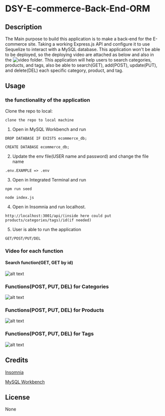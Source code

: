 # DSY-E-commerce-Back-End-ORM

## Description

The Main purpose to build this application is to make a back-end for the E-commerce site. Taking a working Express.js API and configure it to use Sequelize to interact with a MySQL database. This application won't be able to be deployed, so the deploying video are attached as below and also in the ![video folder](https://github.com/danielshang11/DSY-E-commerce-Back-End-ORM/blob/main/assets/video).
This application will help users to search categories, products, and tags, also be able to search(GET), add(POST), update(PUT), and delete(DEL) each specific category, product, and tag.

## Usage

### the functionality of the application

Clone the repo to local:
```
clone the repo to local machine
```

1. Open in MySQL Workbench and run
```
DROP DATABASE IF EXISTS ecommerce_db;

CREATE DATABASE ecommerce_db;
```
2. Update the env file(USER name and password) and change the file name
```
.env.EXAMPLE => .env
```

3. Open in Integrated Terminal and run
```
npm run seed
```

```
node index.js
```
4. Open in Insomnia and run localhost.
```
http://localhost:3001/api/(inside here could put products/categories/tags)/id(if needed)
```

5. User is able to run the application
```
GET/POST/PUT/DEL
```
### Video for each function

#### Search function(GET, GET by id)

![alt text](./assets/video/Get_for_all_tables.gif)

### Functions(POST, PUT, DEL) for Categories

![alt text](./assets/video/Categories.gif)

### Functions(POST, PUT, DEL) for Products
![alt text](./assets/video/Products.gif)

### Functions(POST, PUT, DEL) for Tags
![alt text](./assets/video/Tags.gif)

## Credits

[Insomnia](https://insomnia.rest/download)

[MySQL Workbench](https://www.mysql.com/products/workbench/)

## License

None
